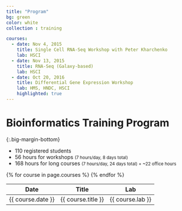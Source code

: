 ```yaml
---
title: "Program"
bg: green
color: white
collection : training

courses:
  - date: Nov 4, 2015
    title: Single Cell RNA-Seq Workshop with Peter Kharchenko
    lab: HSCI
  - date: Nov 13, 2015
    title: RNA-Seq (Galaxy-based)
    lab: HSCI
  - date: Oct 20, 2016
    title: Differential Gene Expression Workshop
    lab: HMS, HNDC, HSCI
    highlighted: true
---
```


# Bioinformatics Training Program
{:.big-margin-bottom}

- 110 registered students
- 56 hours for workshops <small>(7 hours/day, 8 days total)</small>
- 168 hours for long courses <small>(7 hours/day, 24 days total) + ~22 office hours</small>

<table class="no-margin-bottom">
    <thead>
        <tr>
            <th>Date</th>
            <th>Title</th>
            <th>Lab</th>
        </tr>
    </thead>
    <tbody>
    {% for course in page.courses %}
    <tr{% if course.highlighted == true %} class="highlighted"{% endif %}>
        <td class="date">{{ course.date }}</td>
        <td class="title">{{ course.title }}</td>
        <td class="lab">{{ course.lab }}</td>
    </tr>
    {% endfor %}
    </tbody>
</table>